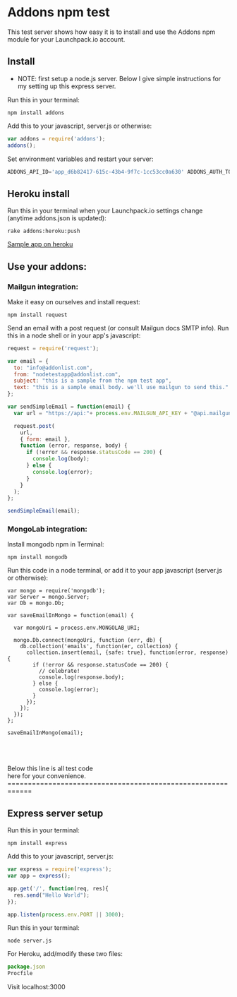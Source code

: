# Addons npm test

This test server shows how easy it is to install and use the Addons npm module for your Launchpack.io account.

## Install

* NOTE: first setup a node.js server. Below I give simple instructions for my setting up this express server.

Run this in your terminal:
``` shell
npm install addons
```

Add this to your javascript, server.js or otherwise:
``` javascript
var addons = require('addons');
addons();
```

Set environment variables and restart your server:
``` javascript
ADDONS_API_ID='app_d6b82417-615c-43b4-9f7c-1cc53cc0a630' ADDONS_AUTH_TOKEN='an2JqrY-haN26NuFxLy5XA' node server.js
```

## Heroku install

Run this in your terminal when your Launchpack.io settings change (anytime addons.json is updated):
``` shell
rake addons:heroku:push
```

<a href="http://addons-npm-test.herokuapp.com/" target="_blank">Sample app on heroku</a>

## Use your addons:

### Mailgun integration:

Make it easy on ourselves and install request:
```shell
npm install request
```

Send an email with a post request (or consult Mailgun docs SMTP info).
Run this in a node shell or in your app's javascript:
```javascript
request = require('request');

var email = {
  to: "info@addonlist.com",
  from: "nodetestapp@addonlist.com",
  subject: "this is a sample from the npm test app",
  text: "this is a sample email body. we'll use mailgun to send this."
};

var sendSimpleEmail = function(email) {
  var url = "https://api:"+ process.env.MAILGUN_API_KEY + "@api.mailgun.net/v2/app7d41aa77b66a469180084fdaba10ecd8.mailgun.org/messages";

  request.post(
    url,
    { form: email },
    function (error, response, body) {
      if (!error && response.statusCode == 200) {
        console.log(body);
      } else {
        console.log(error);
      }
    }
  );
};

sendSimpleEmail(email);
```

### MongoLab integration:

Install mongodb npm in Terminal:
```shell
npm install mongodb
```

Run this code in a node terminal, or add it to your app javascript (server.js or otherwise):
```javascript:
var mongo = require('mongodb');
var Server = mongo.Server;
var Db = mongo.Db;

var saveEmailInMongo = function(email) {

  var mongoUri = process.env.MONGOLAB_URI;

  mongo.Db.connect(mongoUri, function (err, db) {
    db.collection('emails', function(er, collection) {
      collection.insert(email, {safe: true}, function(error, response) {
        if (!error && response.statusCode == 200) {
          // celebrate!
          console.log(response.body);
        } else {
          console.log(error);
        }
      });
    });
  });
};

saveEmailInMongo(email);
```



<br />
<br />
<br />
Below this line is all test code<br />here for your convenience.
============================================================




## Express server setup

Run this in your terminal:
``` shell
npm install express
```

Add this to your javascript, server.js:
``` javascript
var express = require('express');
var app = express();

app.get('/', function(req, res){
  res.send("Hello World");
});

app.listen(process.env.PORT || 3000);
```

Run this in your terminal:
``` shell
node server.js
```

For Heroku, add/modify these two files:
``` javascript
package.json
Procfile
```

Visit localhost:3000
